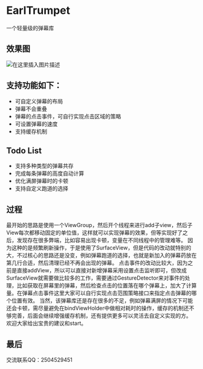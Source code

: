 # EarlTrumpet
一个轻量级的弹幕库

## 效果图

![在这里插入图片描述](https://img-blog.csdnimg.cn/20200306193452813.gif)
## 支持功能如下：
- 可自定义弹幕的布局
- 弹幕不会重叠
- 弹幕的点击事件，可自行实现点击区域的策略
- 可设置弹幕的速度
- 支持缓存机制

## Todo List
- 支持多种类型的弹幕共存
- 完成每条弹幕的高度自动计算
- 优化满屏弹幕时的卡顿
- 支持自定义跑道的选择


 ## 过程
最开始的思路是使用一个ViewGroup，然后开个线程来进行add子view，然后子View每次都移动固定的单位值，这样就可以实现弹幕的效果，但等实现好了之后，发现存在很多弊端，比如容易出现卡顿，变量在不同线程中的管理难等。
因为这种的是频繁刷新操作，于是使用了SurfaceView，但是代码的改动就特别的大，不过核心的思路还是没变，例如弹幕跑道的选择，也就是新加入的弹幕药放在第几行合适，然后清理已经不再会出现的弹幕。
点击事件的改动比较大，因为之前是直接addView，所以可以直接对新增弹幕采用设置点击监听即可，但改成SurfaceView就需要做比较多的工作，需要通过GestureDetector来对事件的处理，比如获取在屏幕里的弹幕，然后检查点击的位置落在哪个弹幕上，加大了计算量。在弹幕点击事件这里大家可以自行实现点击范围策略接口来指定点击弹幕的哪个位置有效。
当然，该弹幕库还是存在很多的不足，例如弹幕满屏的情况下可能还会卡顿，需尽量避免在bindViewHolder中做相对耗时的操作，缓存的机制还不够完善，后面会继续增强缓存机制，还有提供更多可以灵活去自定义实现的方。
欢迎大家给出宝贵的建议和start。

## 最后
交流联系QQ：2504529451